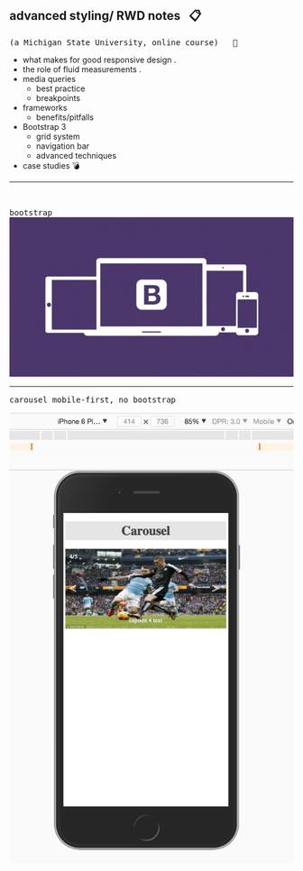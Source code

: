 ## advanced styling/ RWD  notes &nbsp; :clipboard:
<kbd>(a Michigan State University, online course) &nbsp; :rooster:</kbd>

+ what makes for good responsive design .
+ the role of fluid measurements . 
+ media queries  
  - best practice   
  - breakpoints   
+ frameworks  
  - benefits/pitfalls   
+ Bootstrap 3  
  - grid system   
  - navigation bar   
  - advanced techniques   
+ case studies   :bomb:



<hr/>
<br/>


<kbd>bootstrap</kbd>
![](images/btstrp.jpg)





<hr/>
<kbd>carousel mobile-first, no bootstrap</kbd>
<br/>

![](images/carousel.png)











